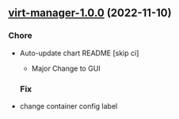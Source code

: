 

## [virt-manager-1.0.0](https://github.com/truecharts/charts/compare/virt-manager-0.0.100...virt-manager-1.0.0) (2022-11-10)

### Chore

- Auto-update chart README [skip ci]
  - Major Change to GUI
  
  ### Fix

- change container config label
  
  